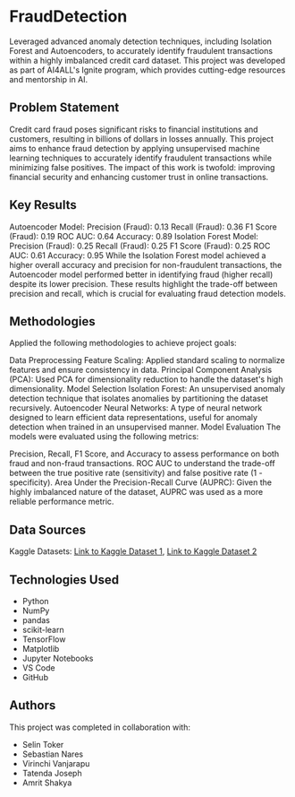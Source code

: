 # FraudDetection

Leveraged advanced anomaly detection techniques, including Isolation Forest and Autoencoders, to accurately identify fraudulent transactions within a highly imbalanced credit card dataset. This project was developed as part of AI4ALL's Ignite program, which provides cutting-edge resources and mentorship in AI.

## Problem Statement <!--- do not change this line -->

Credit card fraud poses significant risks to financial institutions and customers, resulting in billions of dollars in losses annually. This project aims to enhance fraud detection by applying unsupervised machine learning techniques to accurately identify fraudulent transactions while minimizing false positives. The impact of this work is twofold: improving financial security and enhancing customer trust in online transactions.

## Key Results <!--- do not change this line -->

Autoencoder Model:
Precision (Fraud): 0.13
Recall (Fraud): 0.36
F1 Score (Fraud): 0.19
ROC AUC: 0.64
Accuracy: 0.89
Isolation Forest Model:
Precision (Fraud): 0.25
Recall (Fraud): 0.25
F1 Score (Fraud): 0.25
ROC AUC: 0.61
Accuracy: 0.95
While the Isolation Forest model achieved a higher overall accuracy and precision for non-fraudulent transactions, the Autoencoder model performed better in identifying fraud (higher recall) despite its lower precision. These results highlight the trade-off between precision and recall, which is crucial for evaluating fraud detection models.

## Methodologies <!--- do not change this line -->

Applied the following methodologies to achieve project goals:

Data Preprocessing
Feature Scaling: Applied standard scaling to normalize features and ensure consistency in data.
Principal Component Analysis (PCA): Used PCA for dimensionality reduction to handle the dataset's high dimensionality.
Model Selection
Isolation Forest: An unsupervised anomaly detection technique that isolates anomalies by partitioning the dataset recursively.
Autoencoder Neural Networks: A type of neural network designed to learn efficient data representations, useful for anomaly detection when trained in an unsupervised manner.
Model Evaluation
The models were evaluated using the following metrics:

Precision, Recall, F1 Score, and Accuracy to assess performance on both fraud and non-fraud transactions.
ROC AUC to understand the trade-off between the true positive rate (sensitivity) and false positive rate (1 - specificity).
Area Under the Precision-Recall Curve (AUPRC): Given the highly imbalanced nature of the dataset, AUPRC was used as a more reliable performance metric.


## Data Sources <!--- do not change this line -->

Kaggle Datasets: [Link to Kaggle Dataset 1](https://www.kaggle.com/datasets/mlg-ulb/creditcardfraud), [Link to Kaggle Dataset 2](https://www.kaggle.com/c/ieee-fraud-detection/)

## Technologies Used <!--- do not change this line -->

- Python
- NumPy
- pandas
- scikit-learn
- TensorFlow
- Matplotlib
- Jupyter Notebooks
- VS Code
- GitHub


## Authors <!--- do not change this line -->

This project was completed in collaboration with:
- Selin Toker
- Sebastian Nares
- Virinchi Vanjarapu
- Tatenda Joseph
- Amrit Shakya
